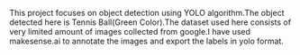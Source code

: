 This project focuses on object detection using YOLO algorithm.The object detected here is Tennis Ball(Green Color).The dataset used here consists of very limited amount of images collected from google.I have used makesense.ai to annotate the images and export the labels in yolo format.
